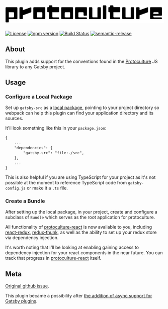# ![protoculture](protoculture.png)

[![License](https://img.shields.io/badge/License-Apache%202.0-blue.svg)](https://opensource.org/licenses/Apache-2.0)
[![npm version](https://badge.fury.io/js/gatsby-plugin-protoculture.svg)](https://badge.fury.io/js/gatsby-plugin-protoculture)
[![Build Status](https://travis-ci.org/atrauzzi/gatsby-plugin-protoculture.svg?branch=master)](https://travis-ci.org/atrauzzi/gatsby-plugin-protoculture) 
[![semantic-release](https://img.shields.io/badge/%20%20%F0%9F%93%A6%F0%9F%9A%80-semantic--release-e10079.svg)](https://github.com/semantic-release/semantic-release)

## About

This plugin adds support for the conventions found in the [Protoculture](https://github.com/atrauzzi/protoculture) JS library to any Gatsby project.

## Usage


### Configure a Local Package
Set up `gatsby-src` as a [local package](https://docs.npmjs.com/files/package.json#local-paths), pointing to your project directory so webpack can help this plugin can find your application directory and its sources.

It'll look something like this in your `package.json`:
```
{
    ...
    "dependencies": {
        "gatsby-src": "file:./src",
    },
    ...
}
```

This is also helpful if you are using TypeScript for your project as it's not possible at the moment to reference TypeScript code from `gatsby-config.js` or make it a `.ts` file.

### Create a Bundle
After setting up the local package, in your project, create and configure a subclass of `Bundle` which serves as the root application for protoculture.

All functionality of [protoculture-react](https://github.com/atrauzzi/protoculture-react) is now available to you, including [react-redux](https://github.com/reactjs/react-redux), [redux-thunk](https://github.com/gaearon/redux-thunk), as well as the ability to set up your redux store via dependency injection.

It's worth noting that I'll be looking at enabling gaining access to dependency injection for your react components in the near future.  You can track that progress in [protoculture-react](https://github.com/atrauzzi/protoculture-react) itself.


## Meta

[Original github issue](https://github.com/atrauzzi/protoculture/issues/22).

This plugin became a possibility after [the addition of async support for Gatsby plugins](https://github.com/gatsbyjs/gatsby/pull/1735).
